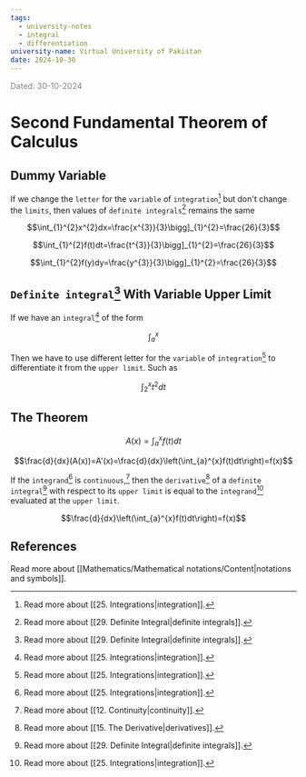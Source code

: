 ```yaml
---
tags:
  - university-notes
  - integral
  - differentiation
university-name: Virtual University of Pakistan
date: 2024-10-30
---
```


<span style="color: gray;">Dated: 30-10-2024</span>

# Second Fundamental Theorem of Calculus

## Dummy Variable

If we change the `letter` for the `variable` of `integration`[^1] but don't change the `limits`, then values of `definite integrals`[^2] remains the same  

$$\int_{1}^{2}x^{2}dx=\frac{x^{3}}{3}\bigg]_{1}^{2}=\frac{26}{3}$$

$$\int_{1}^{2}f(t)dt=\frac{t^{3}}{3}\bigg]_{1}^{2}=\frac{26}{3}$$

$$\int_{1}^{2}f(y)dy=\frac{y^{3}}{3}\bigg]_{1}^{2}=\frac{26}{3}$$

## `Definite integral`[^2] With Variable Upper Limit

If we have an `integral`[^1] of the form  

$$\int^x_a$$

Then we have to use different letter for the `variable` of `integration`[^1] to differentiate it from the `upper limit`. Such as

$$\int_{2}^{x}t^{2}dt$$

## The Theorem

$$A(x)=\int_{a}^{x}f(t)dt$$

$$\frac{d}{dx}(A(x))=A'(x)=\frac{d}{dx}\left(\int_{a}^{x}f(t)dt\right)=f(x)$$

If the `integrand`[^1] is `continuous`,[^3] then the `derivative`[^4] of a `definite integral`[^2] with respect to its `upper limit` is equal to the `integrand`[^1] evaluated at the `upper limit`.  

$$\frac{d}{dx}\left(\int_{a}^{x}f(t)dt\right)=f(x)$$

## References

Read more about [[Mathematics/Mathematical notations/Content|notations and symbols]].

[^1]: Read more about [[25. Integrations|integration]].
[^2]: Read more about [[29. Definite Integral|definite integrals]].
[^3]: Read more about [[12. Continuity|continuity]].
[^4]: Read more about [[15. The Derivative|derivatives]].